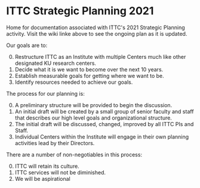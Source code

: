 # ITTC Strategic Planning 2021

Home for documentation associated with ITTC's 2021 Strategic Planning activity.  Visit the wiki linke above to see the ongoing plan as it is updated.

Our goals are to:

0. Restructure ITTC as an Institute with multiple Centers much like other designated KU research centers.
1. Decide what it is we want to become over the next 10 years.
2. Establish measurable goals for getting where we want to be.
3. Identify resources needed to achieve our goals.

The process for our planning is:

0. A preliminary structure will be provided to begin the discussion.
1. An initial draft will be created by a small group of senior faculty and staff that describes our high level goals and organizational structure.
2. The initial draft will be discussed, changed, improved by all ITTC PIs and Staff.
3. Individual Centers within the Institute will engage in their own planning activities lead by their Directors.

There are a number of non-negotiables in this process:

0. ITTC will retain its culture.
1. ITTC services will not be diminished.
2. We will be aspirational
